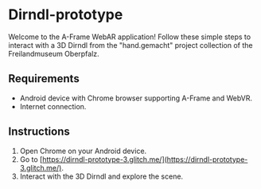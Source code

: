 # Dirndl-prototype

Welcome to the A-Frame WebAR application! Follow these simple steps to interact with a 3D Dirndl from the "hand.gemacht" project collection of the Freilandmuseum Oberpfalz.

## Requirements

- Android device with Chrome browser supporting A-Frame and WebVR.
- Internet connection.

## Instructions

1. Open Chrome on your Android device.
2. Go to [https://dirndl-prototype-3.glitch.me/](https://dirndl-prototype-3.glitch.me/).
3. Interact with the 3D Dirndl and explore the scene.


